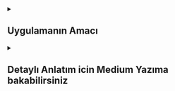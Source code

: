    <details>
    <summary><h2>Uygulamanın Amacı </h2></summary>
    Protocol-Oriented Programming ve MVVM ile iOS Uygulaması: Bir Senaryo
    Senaryo: Bir iOS uygulamamız var. Kullanıcı uygulamayı açtığında eğer giriş yapmışsa ana sayfaya (MainViewController) yönlendiriliyor. Eğer giriş yapmamışsa giriş yapma sayfasına (LoginViewController) yönlendiriliyor. Bu kontrol işlemini protocol-oriented programming (POP) ve MVVM mimarisi kullanarak gerçekleştiriyoruz.
    Senaryonun işleyişini basit bir yapıda, temiz kod ilkelerine uygun şekilde gerçekleştirdik. Protocol-Oriented Programming prensibini benimseyerek bağımlılıkları azaltmak ve test edilebilir bir yapı oluşturmak amacıyla belirli bileşenlerimizi protokoller ile soyutladık
  </details>

   <details>
    <summary><h2>Detaylı Anlatım icin Medium Yazıma bakabilirsiniz</h2></summary>
    👉 [Swift ile Protocol Oriented Programming ve MVVM Tasarımının Uygulamalı Anlatımı](https://medium.com/@erenelci/swift-ile-protocol-oriented-programming-ve-mvvm-tasar%C4%B1m%C4%B1n%C4%B1n-uygulamal%C4%B1-anlat%C4%B1m-5b63f8f869d5)

  </details>
